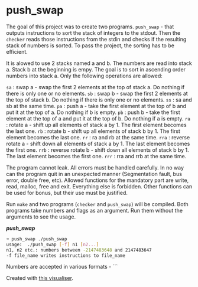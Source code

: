 # push_swap

The goal of this project was to create two programs. ```push_swap``` - that outputs instructions to sort the stack of integers to the stdout. Then the ```checker``` reads those instructions from the stdin and checks if the resulting stack of numbers is sorted. To pass the project, the sorting has to be efficient.

It is alowed to use 2 stacks named a and b. The numbers are read into stack a. Stack b at the beginning is empy. The goal is to sort in ascending order numbers into stack a. Only the following operations are allowed:

```sa``` : swap a - swap the first 2 elements at the top of stack a. Do nothing if there is only one or no elements.
```sb``` : swap b - swap the first 2 elements at the top of stack b. Do nothing if there is only one or no elements.
```ss``` : sa and sb at the same time.
```pa``` : push a - take the first element at the top of b and put it at the top of a. Do nothing if b is empty.
```pb``` : push b - take the first element at the top of a and put it at the top of b. Do nothing if a is empty.
```ra``` : rotate a - shift up all elements of stack a by 1. The first element becomes the last one.
```rb``` : rotate b - shift up all elements of stack b by 1. The first element becomes the last one.
```rr``` : ra and rb at the same time.
```rra``` : reverse rotate a - shift down all elements of stack a by 1. The last element becomes the first one.
```rrb``` : reverse rotate b - shift down all elements of stack b by 1. The last element becomes the first one.
```rrr``` : rra and rrb at the same time.

The program cannot leak. All errors must be handled carefully. In no way can the program quit in an unexpected manner (Segmentation fault, bus error, double free, etc). Allowed functions for the mandatory part are write, read, malloc, free and exit. Everything else is forbidden. Other functions can be used for bonus, but their use must be justified.

Run ```make``` and two programs (```checker``` and ```push_swap```) will be compiled. Both programs take numbers and flags as an argument. Run them without the arguments to see the usage.

***push_swap***

```bash
➜ push_swap ./push_swap
usage:	./push_swap [-f] n1 [n2...]
n1, n2 etc.: numbers between -2147483648 and 2147483647
-f file_name writes instructions to file_name
```

Numbers are accepted in various formats - ```

Created with [this visualiser](https://github.com/o-reo/push_swap_visualizer).
<!--stackedit_data:
eyJoaXN0b3J5IjpbLTg1NjY5MjM4MSwtMzAzNjA5ODU4LDkzMT
EyMTc3NiwtNzQ4MDEzNzgxLDYwNzI4MTcwNV19
-->